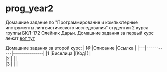 # prog_year2
Домашние задание по "Программирование и компьютерные инструменты лингвистического исследования" студентки 2 курса группы БКЛ-172 Олейник Дарьи.
Домашние задания за первый курс лежат [вот тут](https://github.com/daoleynik1/homework)

Домашние задания за второй курс: 
| № |Описание   |Ссылка         | 
|---|-----------|---------------|
|1  |Виселица   |[Код](         |   
|2  |           |               |   
|3  |           |               |  
